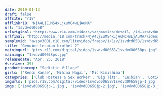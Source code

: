 ```yaml
---
date: 2019-01-13
draft: false
affsite: "r18"
afflinkr18: "NjA4LjEuMS4xLjAuMC4wLjAuMA"
url: "1svdvd00658"
urloriginal: "http://www.r18.com/videos/vod/movies/detail/-/id=1svdvd00658"
urlfinal: "http://media.r18.com/track/NjA4LjEuMS4xLjAuMC4wLjAuMA/videos/vod/movies/detail/-/id=1svdvd00658"
samplevid: "awspv3001.r18.com/litevideo/freepv/1/1sv/1svdvd658/1svdvd658_dmb_w.mp4"
title: "Genuine lesbian brothel 2"
mainimgurl: "pics.r18.com/digital/video/1svdvd00658/1svdvd00658ps.jpg"
mainimgs: "1svdvd00658ps.jpg"
releasedate: "Apr. 26, 2018"
duration: 203
productioncomp: "Sadistic Village"
girls: ['Renon Kanae', 'Mihina Nagai', 'Mio Kimishima']
categories: ['Club Hostess & Sex Worker', 'Big Tits', 'Lesbian', 'Lotion', 'Lesbian Kissing', 'Hi-Def', 'Special 7 studios SALE']
imgurls: ['pics.r18.com/digital/video/1svdvd00658/1svdvd00658jp-1.jpg', 'pics.r18.com/digital/video/1svdvd00658/1svdvd00658jp-2.jpg', 'pics.r18.com/digital/video/1svdvd00658/1svdvd00658jp-3.jpg', 'pics.r18.com/digital/video/1svdvd00658/1svdvd00658jp-4.jpg', 'pics.r18.com/digital/video/1svdvd00658/1svdvd00658jp-5.jpg', 'pics.r18.com/digital/video/1svdvd00658/1svdvd00658jp-6.jpg', 'pics.r18.com/digital/video/1svdvd00658/1svdvd00658jp-7.jpg', 'pics.r18.com/digital/video/1svdvd00658/1svdvd00658jp-8.jpg', 'pics.r18.com/digital/video/1svdvd00658/1svdvd00658jp-9.jpg', 'pics.r18.com/digital/video/1svdvd00658/1svdvd00658jp-10.jpg', 'pics.r18.com/digital/video/1svdvd00658/1svdvd00658jp-11.jpg', 'pics.r18.com/digital/video/1svdvd00658/1svdvd00658jp-12.jpg', 'pics.r18.com/digital/video/1svdvd00658/1svdvd00658jp-13.jpg', 'pics.r18.com/digital/video/1svdvd00658/1svdvd00658jp-14.jpg', 'pics.r18.com/digital/video/1svdvd00658/1svdvd00658jp-15.jpg', 'pics.r18.com/digital/video/1svdvd00658/1svdvd00658jp-16.jpg', 'pics.r18.com/digital/video/1svdvd00658/1svdvd00658jp-17.jpg', 'pics.r18.com/digital/video/1svdvd00658/1svdvd00658jp-18.jpg', 'pics.r18.com/digital/video/1svdvd00658/1svdvd00658jp-19.jpg', 'pics.r18.com/digital/video/1svdvd00658/1svdvd00658jp-20.jpg']
imgs: ['1svdvd00658jp-1.jpg', '1svdvd00658jp-2.jpg', '1svdvd00658jp-3.jpg', '1svdvd00658jp-4.jpg', '1svdvd00658jp-5.jpg', '1svdvd00658jp-6.jpg', '1svdvd00658jp-7.jpg', '1svdvd00658jp-8.jpg', '1svdvd00658jp-9.jpg', '1svdvd00658jp-10.jpg', '1svdvd00658jp-11.jpg', '1svdvd00658jp-12.jpg', '1svdvd00658jp-13.jpg', '1svdvd00658jp-14.jpg', '1svdvd00658jp-15.jpg', '1svdvd00658jp-16.jpg', '1svdvd00658jp-17.jpg', '1svdvd00658jp-18.jpg', '1svdvd00658jp-19.jpg', '1svdvd00658jp-20.jpg']
---
```

